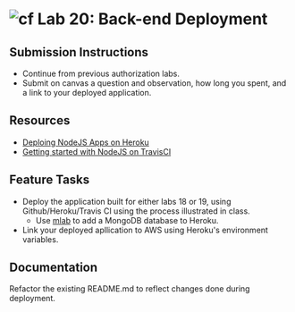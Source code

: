 ![cf](https://i.imgur.com/7v5ASc8.png) Lab 20: Back-end Deployment
======

## Submission Instructions
* Continue from previous authorization labs.
* Submit on canvas a question and observation, how long you spent, and a link to your deployed application.

## Resources
* [Deploing NodeJS Apps on Heroku](https://devcenter.heroku.com/articles/deploying-nodejs)
* [Getting started with NodeJS on TravisCI](https://docs.travis-ci.com/user/languages/javascript-with-nodejs)

## Feature Tasks  
* Deploy the application built for either labs 18 or 19, using Github/Heroku/Travis CI using the process illustrated in class.
  * Use [mlab](https://elements.heroku.com/addons/mongolab) to add a MongoDB database to Heroku.
* Link your deployed apllication to AWS using Heroku's environment variables.


## Documentation
Refactor the existing README.md to reflect changes done during deployment.
